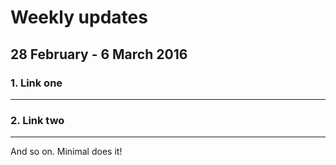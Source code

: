 # Weekly updates

## 28 February - 6 March 2016

### 1. Link one

<hr>

### 2. Link two

<hr>


And so on. Minimal does it!
